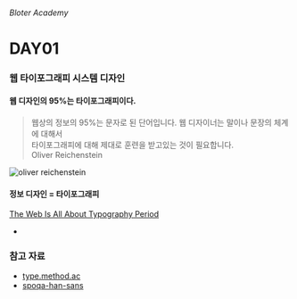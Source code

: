 ###### Bloter Academy

# DAY01

### 웹 타이포그래피 시스템 디자인

#### 웹 디자인의 95%는 타이포그래피이다.

> 웹상의 정보의 95%는 문자로 된 단어입니다. 웹 디자이너는 말이나 문장의 체계에 대해서<br>
타이포그래피에 대해 제대로 훈련을 받고있는 것이 필요합니다.<br>
Oliver Reichenstein

![oliver reichenstein](http://image.slidesharecdn.com/typeandux-140816095609-phpapp02/95/typography-and-user-experience-in-web-design-3-638.jpg?cb=1408183240)

#### 정보 디자인 = 타이포그래피

[The Web Is All About Typography Period](https://ia.net/know-how/the-web-is-all-about-typography-period)

-

### 참고 자료

- [type.method.ac](http://type.method.ac/ "온라인 커닝 트레이닝 게임")
- [spoqa-han-sans](http://www.spoqa-han-sans.com/ "스푸가 한 산스 서체")
